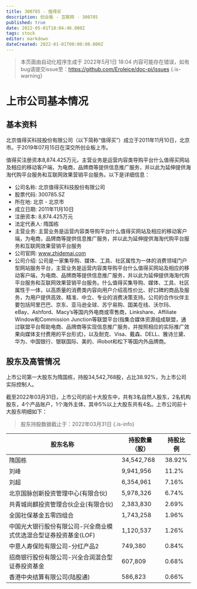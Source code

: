```yaml
---
title: 300785 - 值得买
description: 创业板 - 互联网 - 300785
published: true
date: 2022-05-01T18:04:46.000Z
tags: stock
editor: markdown
dateCreated: 2022-01-01T00:00:00.000Z
---
```


> 本页面由自动化程序生成于 2022年5月1日 18:04
> 内容可能存在错误，如有bug请提交issue至：https://github.com/Eroleice/doc-pi/issues
{.is-warning}

# 上市公司基本情况

## 基本资料

北京值得买科技股份有限公司（以下简称“值得买”）成立于2011年11月10日，北京市。于2019年07月15日在深交所创业板上市。

值得买注册资本8,874.425万元，主营业务是运营内容类导购平台什么值得买网站及相应的移动客户端，为电商，品牌商等提供信息推广服务，并以此为延伸提供海淘代购平台服务和互联网效果营销平台服务。以下是详细信息：

- 公司名称: 北京值得买科技股份有限公司
- 股票代码: 300785.SZ
- 所在地: 北京 - 北京市
- 成立日期: 2011年11月10日
- 注册资本: 8,874.425万元
- 法定代表人: 隋国栋
- 主营业务: 主营业务是运营内容类导购平台什么值得买网站及相应的移动客户端，为电商，品牌商等提供信息推广服务，并以此为延伸提供海淘代购平台服务和互联网效果营销平台服务
- 公司官网: www.zhidemai.com
- 公司介绍: 公司是一家集导购、媒体、工具、社区属性为一体的消费领域门户型网站服务平台，主营业务是运营内容类导购平台什么值得买网站及相应的移动客户端，为电商、品牌商等提供信息推广服务，并以此为延伸提供海淘代购平台服务和互联网效果营销平台服务。什么值得买集导购、媒体、工具、社区属性于一体，以高质量的消费类内容向用户介绍高性价比、好口碑的商品及服务，为用户提供高效、精准、中立、专业的消费决策支持。公司的合作伙伴主要包括阿里巴巴、京东、亚马逊全球、苏宁易购、国美在线、沃尔玛、eBay、Ashford、Macy’s等国内外电商或零售商，Linkshare、Affiliate Window和Commission Junction等联盟平台(指集合媒体资源组成联盟，通过联盟平台帮助电商、品牌商等实现信息推广服务，并按照相应的实际推广效果向媒体支付费用的平台形式)，以及耐克、Visa、戴森、DELL、雅诗兰黛、华为、中国银行、银联国际、美的、iRobot和松下等国内外品牌商。


## 股东及高管情况

上市公司第一大股东为隋国栋，持股34,542,768股，占比38.92%，为上市公司实际控制人。

截至2022年03月31日，上市公司的前十大股东中，共有3名自然人股东，2名机构股东，4个产品账户，1个海外主体，其中5%以上大股东共有4名。上市公司前十大股东明细如下：

> 股东持股数据截止于：2022年03月31日
{.is-info}

| 股东名称 | 持股数量（股） | 持股比例 |
| --- | --- | --- |
| 隋国栋 | 34,542,768 | 38.92% |
| 刘峰 | 9,941,956 | 11.2% |
| 刘超 | 6,354,961 | 7.16% |
| 北京国脉创新投资管理中心(有限合伙) | 5,978,326 | 6.74% |
| 共青城尚麒投资管理合伙企业(有限合伙) | 2,383,830 | 2.69% |
| 全国社保基金五零四组合 | 1,743,258 | 1.96% |
| 中国光大银行股份有限公司-兴全商业模式优选混合型证券投资基金(LOF) | 1,120,537 | 1.26% |
| 中意人寿保险有限公司-分红产品2 | 749,380 | 0.84% |
| 招商银行股份有限公司-兴全合润混合型证券投资基金 | 607,809 | 0.68% |
| 香港中央结算有限公司(陆股通) | 586,823 | 0.66% |




